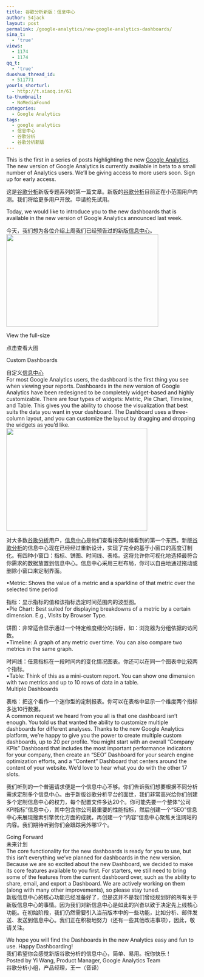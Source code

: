 ```yaml
---
title: 谷歌分析新版：信息中心
author: 54jack
layout: post
permalink: /google-analytics/new-google-analytics-dashboards/
sina_t:
  - 'true'
views:
  - 1174
  - 1174
qq_t:
  - 'true'
duoshuo_thread_id:
  - 511771
yourls_shorturl:
  - http://t.xiaoq.in/61
ta-thumbnail:
  - NoMediaFound
categories:
  - Google Analytics
tags:
  - google analytics
  - 信息中心
  - 谷歌分析
  - 谷歌分析新版
---
```

This is the first in a series of posts highlighting the new <span class='wp_keywordlink'><a href="https://xiaoq.in/google-analytics/" title="Google Analytics" target="_blank">Google Analytics</a></span>. The new version of Google Analytics is currently available in beta to a small number of Analytics users. We’ll be giving access to more users soon. Sign up for early access.

这是<span class='wp_keywordlink'><a href="https://xiaoq.in/google-analytics/" title="谷歌分析" target="_blank">谷歌分析</a></span>新版专题系列的第一篇文章。新版的<span class='wp_keywordlink_affiliate'><a href="https://xiaoq.in/tag/%e8%b0%b7%e6%ad%8c%e5%88%86%e6%9e%90/" title="查看谷歌分析中的全部文章" target="_blank">谷歌分析</a></span>目前正在小范围用户内测。我们将给更多用户开放。申请抢先试用。

Today, we would like to introduce you to the new dashboards that is available in the new version of Google Analytics announced last week.

今天，我们想为各位介绍上周我们已经预告过的新版<span class='wp_keywordlink_affiliate'><a href="https://xiaoq.in/tag/%e4%bf%a1%e6%81%af%e4%b8%ad%e5%bf%83/" title="查看信息中心中的全部文章" target="_blank">信息中心</a></span>。  
<a href="http://cdn.54jack.com/images/2011/03/newdash-mednarrow.png" target="_blank"><img class="alignnone size-full wp-image-223" title="newdash-mednarrow" src="http://cdn.54jack.com/images/2011/03/newdash-mednarrow.png" alt="" width="400" height="243" /></a>

View the full-size

点击查看大图

Custom Dashboards

自定义<span class='wp_keywordlink_affiliate'><a href="https://xiaoq.in/tag/%e4%bf%a1%e6%81%af%e4%b8%ad%e5%bf%83/" title="查看信息中心中的全部文章" target="_blank">信息中心</a></span>  
For most Google Analytics users, the dashboard is the first thing you see when viewing your reports. Dashboards in the new version of Google Analytics have been redesigned to be completely widget-based and highly customizable. There are four types of widgets: Metric, Pie Chart, Timeline, and Table. This gives you the ability to choose the visualization that best suits the data you want in your dashboard. The Dashboard uses a three-column layout, and you can customize the layout by dragging and dropping the widgets as you’d like.  
<a href="http://cdn.54jack.com/images/2011/03/addwidget.png" target="_blank"><img class="alignnone size-full wp-image-224" title="addwidget" src="http://cdn.54jack.com/images/2011/03/addwidget.png" alt="" width="371" height="270" /></a>

对大多数<span class='wp_keywordlink_affiliate'><a href="https://xiaoq.in/tag/%e8%b0%b7%e6%ad%8c%e5%88%86%e6%9e%90/" title="查看谷歌分析中的全部文章" target="_blank">谷歌分析</a></span>用户，<span class='wp_keywordlink_affiliate'><a href="https://xiaoq.in/tag/%e4%bf%a1%e6%81%af%e4%b8%ad%e5%bf%83/" title="查看信息中心中的全部文章" target="_blank">信息中心</a></span>是他们查看报告时候看到的第一个东西。新版<span class='wp_keywordlink_affiliate'><a href="https://xiaoq.in/tag/%e8%b0%b7%e6%ad%8c%e5%88%86%e6%9e%90/" title="查看谷歌分析中的全部文章" target="_blank">谷歌分析</a></span>的信息中心现在已经经过重新设计，实现了完全的基于小窗口的高度订制化。有四种小窗口：指标、饼图、时间线、表格。这将允许你可视化地选择最符合你需求的数据放置到信息中心。信息中心采用三栏布局，你可以自由地通过拖动或删除小窗口来定制界面。

•Metric: Shows the value of a metric and a sparkline of that metric over the selected time period

指标：显示指标的值和该指标选定时间范围内的波型图。  
•Pie Chart: Best suited for displaying breakdowns of a metric by a certain dimension. E.g., Visits by Browser Type.

饼图：非常适合显示通过一个特定维度细分的指标，如：浏览器为分组依据的访问数。  
•Timeline: A graph of any metric over time. You can also compare two metrics in the same graph.

时间线：任意指标在一段时间内的变化情况图表。你还可以在同一个图表中比较两个指标。  
•Table: Think of this as a mini-custom report. You can show one dimension with two metrics and up to 10 rows of data in a table.  
Multiple Dashboards

表格：把这个看作一个迷你型的定制报表。你可以在表格中显示一个维度两个指标多达10行数据。  
A common request we heard from you all is that one dashboard isn’t enough. You told us that wanted the ability to customize multiple dashboards for different analyses. Thanks to the new Google Analytics platform, we’re happy to give you the power to create multiple custom dashboards, up to 20 per profile. You might start with an overall “Company KPIs” Dashboard that includes the most important performance indicators for your company, then create an “SEO” Dashboard for your search engine optimization efforts, and a “Content” Dashboard that centers around the content of your website. We’d love to hear what you do with the other 17 slots.

我们听到的一个普遍请求便是一个信息中心不够。你们告诉我们想要根据不同分析需求定制多个信息中心。由于新版谷歌分析平台的面世，我们非常高兴给你们创建多个定制信息中心的权力，每个配置文件多达20个。你可能先要一个整体“公司KPI指标”信息中心，其中包含你公司最重要的性能指标，然后创建一个“SEO”信息中心来展现搜索引擎优化方面的成就，再创建一个“内容”信息中心聚焦关注网站的内容。我们期待听到你们会跟踪另外哪17个。

Going Forward  
未来计划  
The core functionality for the new dashboards is ready for you to use, but this isn’t everything we’ve planned for dashboards in the new version. Because we are so excited about the new Dashboard, we decided to make its core features available to you first. For starters, we still need to bring some of the features from the current dashboard over, such as the ability to share, email, and export a Dashboard. We are actively working on them (along with many other improvements), so please stay tuned.  
新版信息中心的核心功能已经准备好了，但是这并不是我们曾经规划好的所有关于新版信息中心的事情。因为我们对新信息中心是如此的兴奋以致于决定先上线核心功能。在初始阶段，我们仍然需要引入当前版本中的一些功能，比如分析、邮件发送、发送到信息中心。我们正在积极地努力（还有一些其他改进事项），因此，敬请关注。

We hope you will find the Dashboards in the new Analytics easy and fun to use. Happy Dashboarding!  
我们希望你会感觉新版谷歌分析的信息中心，简单、易用。祝你快乐！  
Posted by Yi Wang, Product Manager, Google Analytics Team  
谷歌分析小组，产品经理，王一（音译）
